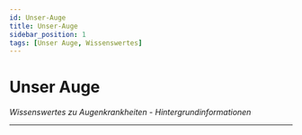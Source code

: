 ```yaml
---
id: Unser-Auge
title: Unser-Auge 
sidebar_position: 1
tags: [Unser Auge, Wissenswertes]
---
```


# Unser Auge 

*Wissenswertes zu Augenkrankheiten - Hintergrundinformationen*

------

